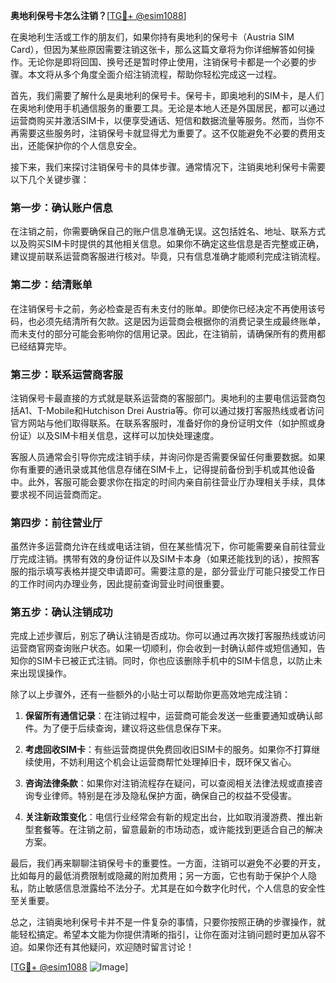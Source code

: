 **奥地利保号卡怎么注销？**[[TG💪+ @esim1088](https://t.me/s/esim1088)]

在奥地利生活或工作的朋友们，如果你持有奥地利的保号卡（Austria SIM Card），但因为某些原因需要注销这张卡，那么这篇文章将为你详细解答如何操作。无论你是即将回国、换号还是暂时停止使用，注销保号卡都是一个必要的步骤。本文将从多个角度全面介绍注销流程，帮助你轻松完成这一过程。

首先，我们需要了解什么是奥地利的保号卡。保号卡，即奥地利的SIM卡，是人们在奥地利使用手机通信服务的重要工具。无论是本地人还是外国居民，都可以通过运营商购买并激活SIM卡，以便享受通话、短信和数据流量等服务。然而，当你不再需要这些服务时，注销保号卡就显得尤为重要了。这不仅能避免不必要的费用支出，还能保护你的个人信息安全。

接下来，我们来探讨注销保号卡的具体步骤。通常情况下，注销奥地利保号卡需要以下几个关键步骤：

### **第一步：确认账户信息**
在注销之前，你需要确保自己的账户信息准确无误。这包括姓名、地址、联系方式以及购买SIM卡时提供的其他相关信息。如果你不确定这些信息是否完整或正确，建议提前联系运营商客服进行核对。毕竟，只有信息准确才能顺利完成注销流程。

### **第二步：结清账单**
在注销保号卡之前，务必检查是否有未支付的账单。即使你已经决定不再使用该号码，也必须先结清所有欠款。这是因为运营商会根据你的消费记录生成最终账单，而未支付的部分可能会影响你的信用记录。因此，在注销前，请确保所有的费用都已经结算完毕。

### **第三步：联系运营商客服**
注销保号卡最直接的方式就是联系运营商的客服部门。奥地利的主要电信运营商包括A1、T-Mobile和Hutchison Drei Austria等。你可以通过拨打客服热线或者访问官方网站与他们取得联系。在联系客服时，准备好你的身份证明文件（如护照或身份证）以及SIM卡相关信息，这样可以加快处理速度。

客服人员通常会引导你完成注销手续，并询问你是否需要保留任何重要数据。如果你有重要的通讯录或其他信息存储在SIM卡上，记得提前备份到手机或其他设备中。此外，客服可能会要求你在指定的时间内亲自前往营业厅办理相关手续，具体要求视不同运营商而定。

### **第四步：前往营业厅**
虽然许多运营商允许在线或电话注销，但在某些情况下，你可能需要亲自前往营业厅完成注销。携带有效的身份证件以及SIM卡本身（如果还能找到的话），按照客服的指示填写表格并提交申请即可。需要注意的是，部分营业厅可能只接受工作日的工作时间内办理业务，因此提前查询营业时间很重要。

### **第五步：确认注销成功**
完成上述步骤后，别忘了确认注销是否成功。你可以通过再次拨打客服热线或访问运营商官网查询账户状态。如果一切顺利，你会收到一封确认邮件或短信通知，告知你的SIM卡已被正式注销。同时，你也应该删除手机中的SIM卡信息，以防止未来出现误操作。

除了以上步骤外，还有一些额外的小贴士可以帮助你更高效地完成注销：

1. **保留所有通信记录**：在注销过程中，运营商可能会发送一些重要通知或确认邮件。为了便于后续查询，建议将这些信息保存下来。
   
2. **考虑回收SIM卡**：有些运营商提供免费回收旧SIM卡的服务。如果你不打算继续使用，不妨利用这个机会让运营商帮忙处理掉旧卡，既环保又省心。

3. **咨询法律条款**：如果你对注销流程存在疑问，可以查阅相关法律法规或直接咨询专业律师。特别是在涉及隐私保护方面，确保自己的权益不受侵害。

4. **关注新政策变化**：电信行业经常会有新的规定出台，比如取消漫游费、推出新型套餐等。在注销之前，留意最新的市场动态，或许能找到更适合自己的解决方案。

最后，我们再来聊聊注销保号卡的重要性。一方面，注销可以避免不必要的开支，比如每月的最低消费限制或隐藏的附加费用；另一方面，它也有助于保护个人隐私，防止敏感信息泄露给不法分子。尤其是在如今数字化时代，个人信息的安全性至关重要。

总之，注销奥地利保号卡并不是一件复杂的事情，只要你按照正确的步骤操作，就能轻松搞定。希望本文能为你提供清晰的指引，让你在面对注销问题时更加从容不迫。如果你还有其他疑问，欢迎随时留言讨论！

[[TG💪+ @esim1088](https://t.me/s/esim1088) ![Image](https://i.postimg.cc/4NQfJmqS/Snipaste-2025-05-13-00-14-12.png)]
